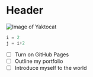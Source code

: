 # Header

![Image of Yaktocat](https://octodex.github.com/images/yaktocat.png)

```python
i = 2
j = i+2
```

- [ ] Turn on GitHub Pages
- [ ] Outline my portfolio
- [ ] Introduce myself to the world
